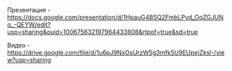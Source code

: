 Презентация - https://docs.google.com/presentation/d/1HpauG4BSQ2FmbLPyd_OqZGJUNq_-QEYW/edit?usp=sharing&ouid=100675632197964433808&rtpof=true&sd=true

Видео - https://drive.google.com/file/d/1u6pJ9NxOsUrzW5g3mfk5U9EUpejZksl-/view?usp=sharing
